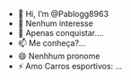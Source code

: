 - 👋 Hi, I’m @Pablogg8963
- 👀 Nenhum interesse
- 🌱 Apenas conquistar....
- 📫 Me conheça?...
- 😄 Nenhhum pronome
- ⚡ Amo Carros esportivos: ...

<!---
Pablogg8963/Pablogg8963 is a ✨ _special_ ✨ repository because its `README.md` (this file) appears on your GitHub profile.
You can click the Preview link to take a look at your changes.
--->
